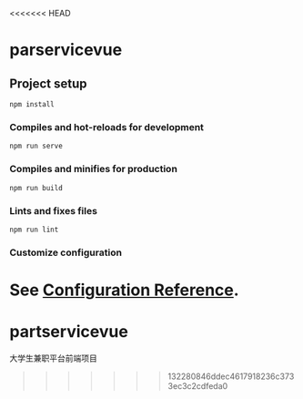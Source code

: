 <<<<<<< HEAD
# parservicevue

## Project setup
```
npm install
```

### Compiles and hot-reloads for development
```
npm run serve
```

### Compiles and minifies for production
```
npm run build
```

### Lints and fixes files
```
npm run lint
```

### Customize configuration
See [Configuration Reference](https://cli.vuejs.org/config/).
=======
# partservicevue
大学生兼职平台前端项目
>>>>>>> 132280846ddec4617918236c3733ec3c2cdfeda0
